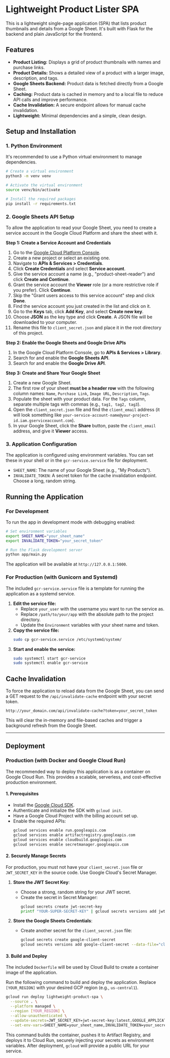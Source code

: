 # Lightweight Product Lister SPA

This is a lightweight single-page application (SPA) that lists product thumbnails and details from a Google Sheet. It's built with Flask for the backend and plain JavaScript for the frontend.

## Features

*   **Product Listing:** Displays a grid of product thumbnails with names and purchase links.
*   **Product Details:** Shows a detailed view of a product with a larger image, description, and tags.
*   **Google Sheets Backend:** Product data is fetched directly from a Google Sheet.
*   **Caching:** Product data is cached in memory and to a local file to reduce API calls and improve performance.
*   **Cache Invalidation:** A secure endpoint allows for manual cache invalidation.
*   **Lightweight:** Minimal dependencies and a simple, clean design.

## Setup and Installation

### 1. Python Environment

It's recommended to use a Python virtual environment to manage dependencies.

```bash
# Create a virtual environment
python3 -m venv venv

# Activate the virtual environment
source venv/bin/activate

# Install the required packages
pip install -r requirements.txt
```

### 2. Google Sheets API Setup

To allow the application to read your Google Sheet, you need to create a service account in the Google Cloud Platform and share the sheet with it.

**Step 1: Create a Service Account and Credentials**

1.  Go to the [Google Cloud Platform Console](https://console.cloud.google.com/).
2.  Create a new project or select an existing one.
3.  Navigate to **APIs & Services > Credentials**.
4.  Click **Create Credentials** and select **Service account**.
5.  Give the service account a name (e.g., "product-sheet-reader") and click **Create and Continue**.
6.  Grant the service account the **Viewer** role (or a more restrictive role if you prefer). Click **Continue**.
7.  Skip the "Grant users access to this service account" step and click **Done**.
8.  Find the service account you just created in the list and click on it.
9.  Go to the **Keys** tab, click **Add Key**, and select **Create new key**.
10. Choose **JSON** as the key type and click **Create**. A JSON file will be downloaded to your computer.
11. Rename this file to `client_secret.json` and place it in the root directory of this project.

**Step 2: Enable the Google Sheets and Google Drive APIs**

1.  In the Google Cloud Platform Console, go to **APIs & Services > Library**.
2.  Search for and enable the **Google Sheets API**.
3.  Search for and enable the **Google Drive API**.

**Step 3: Create and Share Your Google Sheet**

1.  Create a new Google Sheet.
2.  The first row of your sheet **must be a header row** with the following column names: `Name`, `Purchase Link`, `Image URL`, `Description`, `Tags`.
3.  Populate the sheet with your product data. For the `Tags` column, separate multiple tags with commas (e.g., `tag1, tag2, tag3`).
4.  Open the `client_secret.json` file and find the `client_email` address (it will look something like `your-service-account-name@your-project-id.iam.gserviceaccount.com`).
5.  In your Google Sheet, click the **Share** button, paste the `client_email` address, and give it **Viewer** access.

### 3. Application Configuration

The application is configured using environment variables. You can set these in your shell or in the `gcr-service.service` file for deployment.

*   `SHEET_NAME`: The name of your Google Sheet (e.g., "My Products").
*   `INVALIDATE_TOKEN`: A secret token for the cache invalidation endpoint. Choose a long, random string.

## Running the Application

### For Development

To run the app in development mode with debugging enabled:

```bash
# Set environment variables
export SHEET_NAME="your_sheet_name"
export INVALIDATE_TOKEN="your_secret_token"

# Run the Flask development server
python app/main.py
```

The application will be available at `http://127.0.0.1:5000`.

### For Production (with Gunicorn and Systemd)

The included `gcr-service.service` file is a template for running the application as a systemd service.

1.  **Edit the service file:**
    *   Replace `your_user` with the username you want to run the service as.
    *   Replace `/path/to/your/app` with the absolute path to the project directory.
    *   Update the `Environment` variables with your sheet name and token.
2.  **Copy the service file:**
    ```bash
    sudo cp gcr-service.service /etc/systemd/system/
    ```
3.  **Start and enable the service:**
    ```bash
    sudo systemctl start gcr-service
    sudo systemctl enable gcr-service
    ```

## Cache Invalidation

To force the application to reload data from the Google Sheet, you can send a GET request to the `/api/invalidate-cache` endpoint with your secret token.

```
http://your_domain.com/api/invalidate-cache?token=your_secret_token
```

This will clear the in-memory and file-based caches and trigger a background refresh from the Google Sheet.

---

## Deployment

### Production (with Docker and Google Cloud Run)

The recommended way to deploy this application is as a container on Google Cloud Run. This provides a scalable, serverless, and cost-effective production environment.

#### 1. Prerequisites

*   Install the [Google Cloud SDK](https://cloud.google.com/sdk/docs/install).
*   Authenticate and initialize the SDK with `gcloud init`.
*   Have a Google Cloud Project with the billing account set up.
*   Enable the required APIs:
    ```bash
    gcloud services enable run.googleapis.com
    gcloud services enable artifactregistry.googleapis.com
    gcloud services enable cloudbuild.googleapis.com
    gcloud services enable secretmanager.googleapis.com
    ```

#### 2. Securely Manage Secrets

For production, you must not have your `client_secret.json` file or `JWT_SECRET_KEY` in the source code. Use Google Cloud's Secret Manager.

1.  **Store the JWT Secret Key**:
    *   Choose a strong, random string for your JWT secret.
    *   Create the secret in Secret Manager:
        ```bash
        gcloud secrets create jwt-secret-key
        printf "YOUR-SUPER-SECRET-KEY" | gcloud secrets versions add jwt-secret-key --data-file=-
        ```

2.  **Store the Google Sheets Credentials**:
    *   Create another secret for the `client_secret.json` file:
        ```bash
        gcloud secrets create google-client-secret
        gcloud secrets versions add google-client-secret --data-file="client_secret.json"
        ```

#### 3. Build and Deploy

The included `Dockerfile` will be used by Cloud Build to create a container image of the application.

Run the following command to build and deploy the application. Replace `[YOUR_REGION]` with your desired GCP region (e.g., `us-central1`).

```bash
gcloud run deploy lightweight-product-spa \
  --source . \
  --platform managed \
  --region [YOUR_REGION] \
  --allow-unauthenticated \
  --update-secrets=JWT_SECRET_KEY=jwt-secret-key:latest,GOOGLE_APPLICATION_CREDENTIALS=google-client-secret:latest \
  --set-env-vars=SHEET_NAME=your_sheet_name,INVALIDATE_TOKEN=your_secret_token
```

This command builds the container, pushes it to Artifact Registry, and deploys it to Cloud Run, securely injecting your secrets as environment variables. After deployment, `gcloud` will provide a public URL for your service.
